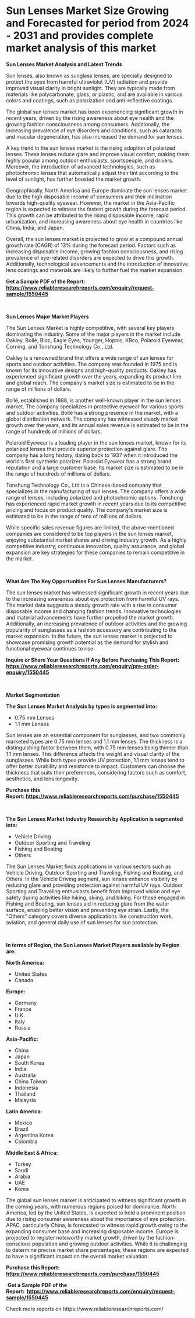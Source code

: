 <p><h1>Sun Lenses Market Size Growing and Forecasted for period from 2024 - 2031 and provides complete market analysis of this market</h1></p><p><strong>Sun Lenses Market Analysis and Latest Trends</strong></p>
<p><p>Sun lenses, also known as sunglass lenses, are specially designed to protect the eyes from harmful ultraviolet (UV) radiation and provide improved visual clarity in bright sunlight. They are typically made from materials like polycarbonate, glass, or plastic, and are available in various colors and coatings, such as polarization and anti-reflective coatings.</p><p>The global sun lenses market has been experiencing significant growth in recent years, driven by the rising awareness about eye health and the growing fashion consciousness among consumers. Additionally, the increasing prevalence of eye disorders and conditions, such as cataracts and macular degeneration, has also increased the demand for sun lenses.</p><p>A key trend in the sun lenses market is the rising adoption of polarized lenses. These lenses reduce glare and improve visual comfort, making them highly popular among outdoor enthusiasts, sportspeople, and drivers. Moreover, the introduction of advanced technologies, such as photochromic lenses that automatically adjust their tint according to the level of sunlight, has further boosted the market growth.</p><p>Geographically, North America and Europe dominate the sun lenses market due to the high disposable income of consumers and their inclination towards high-quality eyewear. However, the market in the Asia-Pacific region is expected to witness the fastest growth during the forecast period. This growth can be attributed to the rising disposable income, rapid urbanization, and increasing awareness about eye health in countries like China, India, and Japan.</p><p>Overall, the sun lenses market is projected to grow at a compound annual growth rate (CAGR) of 13% during the forecast period. Factors such as increasing disposable income, growing fashion consciousness, and rising prevalence of eye-related disorders are expected to drive this growth. Additionally, technological advancements and the introduction of innovative lens coatings and materials are likely to further fuel the market expansion.</p></p>
<p><strong>Get a Sample PDF of the Report:&nbsp; <a href="https://www.reliableresearchreports.com/enquiry/request-sample/1550445">https://www.reliableresearchreports.com/enquiry/request-sample/1550445</a></strong></p>
<p>&nbsp;</p>
<p><strong>Sun Lenses Major Market Players</strong></p>
<p><p>The Sun Lenses Market is highly competitive, with several key players dominating the industry. Some of the major players in the market include Oakley, Bollé, Bloc, Eagle Eyes, Younger, Hopnic, KBco, Polaroid Eyewear, Corning, and Tonshung Technology Co., Ltd.</p><p>Oakley is a renowned brand that offers a wide range of sun lenses for sports and outdoor activities. The company was founded in 1975 and is known for its innovative designs and high-quality products. Oakley has experienced significant growth over the years, expanding its product line and global reach. The company's market size is estimated to be in the range of millions of dollars.</p><p>Bollé, established in 1888, is another well-known player in the sun lenses market. The company specializes in protective eyewear for various sports and outdoor activities. Bollé has a strong presence in the market, with a global distribution network. The company has witnessed steady market growth over the years, and its annual sales revenue is estimated to be in the range of hundreds of millions of dollars.</p><p>Polaroid Eyewear is a leading player in the sun lenses market, known for its polarized lenses that provide superior protection against glare. The company has a long history, dating back to 1937 when it introduced the world's first synthetic polarizer. Polaroid Eyewear has a strong brand reputation and a large customer base. Its market size is estimated to be in the range of hundreds of millions of dollars.</p><p>Tonshung Technology Co., Ltd is a Chinese-based company that specializes in the manufacturing of sun lenses. The company offers a wide range of lenses, including polarized and photochromic options. Tonshung has experienced rapid market growth in recent years due to its competitive pricing and focus on product quality. The company's market size is estimated to be in the range of tens of millions of dollars.</p><p>While specific sales revenue figures are limited, the above-mentioned companies are considered to be top players in the sun lenses market, enjoying substantial market shares and driving industry growth. As a highly competitive industry, continuous innovation, quality assurance, and global expansion are key strategies for these companies to remain competitive in the market.</p></p>
<p>&nbsp;</p>
<p><strong>What Are The Key Opportunities For Sun Lenses Manufacturers?</strong></p>
<p><p>The sun lenses market has witnessed significant growth in recent years due to the increasing awareness about eye protection from harmful UV rays. The market data suggests a steady growth rate with a rise in consumer disposable income and changing fashion trends. Innovative technologies and material advancements have further propelled the market growth. Additionally, an increasing prevalence of outdoor activities and the growing popularity of sunglasses as a fashion accessory are contributing to the market expansion. In the future, the sun lenses market is projected to showcase promising growth potential as the demand for stylish and functional eyewear continues to rise.</p></p>
<p><strong>Inquire or Share Your Questions If Any Before Purchasing This Report: <a href="https://www.reliableresearchreports.com/enquiry/pre-order-enquiry/1550445">https://www.reliableresearchreports.com/enquiry/pre-order-enquiry/1550445</a></strong></p>
<p>&nbsp;</p>
<p><strong>Market Segmentation</strong></p>
<p><strong>The Sun Lenses Market Analysis by types is segmented into:</strong></p>
<p><ul><li>0.75 mm Lenses</li><li>1.1 mm Lenses</li></ul></p>
<p><p>Sun lenses are an essential component for sunglasses, and two commonly marketed types are 0.75 mm lenses and 1.1 mm lenses. The thickness is a distinguishing factor between them, with 0.75 mm lenses being thinner than 1.1 mm lenses. This difference affects the weight and visual clarity of the sunglasses. While both types provide UV protection, 1.1 mm lenses tend to offer better durability and resistance to impact. Customers can choose the thickness that suits their preferences, considering factors such as comfort, aesthetics, and lens longevity.</p></p>
<p><strong>Purchase this Report:&nbsp;<a href="https://www.reliableresearchreports.com/purchase/1550445">https://www.reliableresearchreports.com/purchase/1550445</a></strong></p>
<p>&nbsp;</p>
<p><strong>The Sun Lenses Market Industry Research by Application is segmented into:</strong></p>
<p><ul><li>Vehicle Driving</li><li>Outdoor Sporting and Traveling</li><li>Fishing and Boating</li><li>Others</li></ul></p>
<p><p>The Sun Lenses Market finds applications in various sectors such as Vehicle Driving, Outdoor Sporting and Traveling, Fishing and Boating, and Others. In the Vehicle Driving segment, sun lenses enhance visibility by reducing glare and providing protection against harmful UV rays. Outdoor Sporting and Traveling enthusiasts benefit from improved vision and eye safety during activities like hiking, skiing, and biking. For those engaged in Fishing and Boating, sun lenses aid in reducing glare from the water surface, enabling better vision and preventing eye strain. Lastly, the "Others" category covers diverse applications like construction work, aviation, and general daily use of sun lenses for sun protection.</p></p>
<p>&nbsp;</p>
<p><strong>In terms of Region, the Sun Lenses Market Players available by Region are:</strong></p>
<p>
    <p> <strong> North America: </strong>
        <ul>
            <li>United States</li>
            <li>Canada</li>
        </ul>
        </p> 
    <p> <strong> Europe: </strong>
        <ul>
            <li>Germany</li>
            <li>France</li>
            <li>U.K.</li>
            <li>Italy</li>
            <li>Russia</li>
        </ul>
        </p> 
    <p> <strong> Asia-Pacific: </strong>
        <ul>
            <li>China</li>
            <li>Japan</li>
            <li>South Korea</li>
            <li>India</li>
            <li>Australia</li>
            <li>China Taiwan</li>
            <li>Indonesia</li>
            <li>Thailand</li>
            <li>Malaysia</li>
        </ul>
        </p> 
    <p> <strong> Latin America: </strong>
        <ul>
            <li>Mexico</li>
            <li>Brazil</li>
            <li>Argentina Korea</li>
            <li>Colombia</li>
        </ul>
        </p> 
    <p> <strong> Middle East & Africa: </strong>
        <ul>
            <li>Turkey</li>
            <li>Saudi</li>
            <li>Arabia</li>
            <li>UAE</li>
            <li>Korea</li>
        </ul>
    </p>
    </p>
<p><p>The global sun lenses market is anticipated to witness significant growth in the coming years, with numerous regions poised for dominance. North America, led by the United States, is expected to hold a prominent position due to rising consumer awareness about the importance of eye protection. APAC, particularly China, is forecasted to witness rapid growth owing to the expanding consumer base and increasing disposable income. Europe is projected to register noteworthy market growth, driven by the fashion-conscious population and growing outdoor activities. While it is challenging to determine precise market share percentages, these regions are expected to have a significant impact on the overall market valuation.</p></p>
<p><strong>Purchase this Report: <a href="https://www.reliableresearchreports.com/purchase/1550445">https://www.reliableresearchreports.com/purchase/1550445</a></strong></p>
<p>&nbsp;<strong>Get a Sample PDF of the Report:&nbsp;&nbsp;<a href="https://www.reliableresearchreports.com/enquiry/request-sample/1550445">https://www.reliableresearchreports.com/enquiry/request-sample/1550445</a></strong></p>
<p><strong></strong></p>
<p>Check more reports on https://www.reliableresearchreports.com/</p>